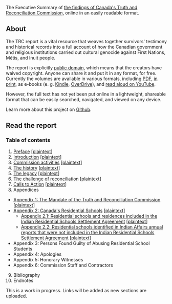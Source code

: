 The Executive Summary of [the findings of Canada's Truth and Reconciliation Commission](http://www.trc.ca/websites/trcinstitution/index.php?p=890), online in an easily readable format.

## About

The TRC report is a vital resource that weaves together survivors' testimony and historical records into a full account of how the Canadian government and religious institutions carried out cultural genocide against First Nations, Métis, and Inuit people.

The report is explicitly [public domain](https://en.wikipedia.org/wiki/Public_domain), which means that the creators have waived copyright. Anyone can share it and put it in any format, for free. Currently the volumes are available in various formats, including [PDF](https://nctr.ca/records/reports/#trc-reports), [in print](https://www.mqup.ca/truth-and-reconciliation-commission-of-canada-comm-contributor-118863.php), as e-books (e. g. [Kindle](https://www.amazon.ca/s/ref=dp_byline_sr_book_1?ie=UTF8&field-author=Truth+and+Reconciliation+Commission+of+Canada&search-alias=books-ca), [OverDrive](https://toronto.overdrive.com/search/creatorId?query=999317&sortBy=newlyadded)), and [read aloud on YouTube](https://www.youtube.com/playlist?list=PLxPr_RIsvg9JJWoiRx2kl2v24r_pu7JbR).

However, the full text has not yet been put online in a lightweight, shareable format that can be easily searched, navigated, and viewed on any device.

Learn more about this project on [Github](https://github.com/nevillepark/trc).

## Read the report

### Table of contents

1. [Preface](/trc/preface) [[plaintext](/txt/preface.txt)]
2. [Introduction](/trc/introduction) [[plaintext](/txt/introduction.txt)]
3. [Commission activities](/trc/commission-activities) [[plaintext](/txt/commission-activities.txt)]
4. [The history](/trc/history) [[plaintext](/txt/history.txt)]
5. [The legacy](/trc/legacy) [[plaintext](/txt/legacy.txt)]
6. [The challenge of reconciliation](/trc/challenge) [[plaintext](/txt/challenge.txt)]
7. [Calls to Action](/trc/calls-to-action) [[plaintext](/txt/calls-to-action.txt)]
8. Appendices
- [Appendix 1: The Mandate of the Truth and Reconciliation Commission](/trc/appendix-1) [[plaintext](/txt/appendix-1.txt)]
- [Appendix 2: Canada's Residential Schools](/trc/appendix-2) [[plaintext](/txt/appendix-2.txt)]
  - [Appendix 2.1: Residential schools and residences included in the Indian Residential Schools Settlement Agreement](/trc/appendix-2-1) [[plaintext](/txt/appendix-2.1.txt)]
  - [Appendix 2.2: Residential schools identified in Indian Affairs annual reports that were not included in the Indian Residential Schools Settlement Agreement](/trc/appendix-2-2) [[plaintext](/txt/appendix-2.2.txt)]
- Appendix 3: Persons Found Guilty of Abusing Residential School Students
- Appendix 4: Apologies
- Appendix 5: Honorary Witnesses
- Appendix 6: Commission Staff and Contractors
9. Bibliography
10. Endnotes

This is a work in progress. Links will be added as new sections are uploaded.


